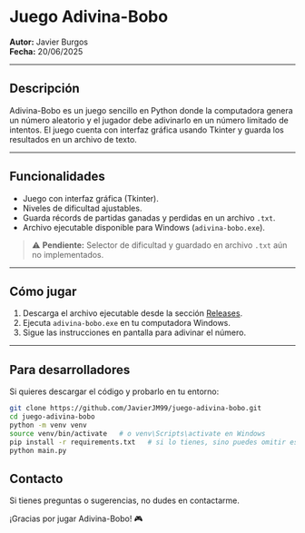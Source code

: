 # Juego Adivina-Bobo

**Autor:** Javier Burgos  
**Fecha:** 20/06/2025  

---

## Descripción

Adivina-Bobo es un juego sencillo en Python donde la computadora genera un número aleatorio y el jugador debe adivinarlo en un número limitado de intentos. El juego cuenta con interfaz gráfica usando Tkinter y guarda los resultados en un archivo de texto.

---

## Funcionalidades

- Juego con interfaz gráfica (Tkinter).  
- Niveles de dificultad ajustables.
- Guarda récords de partidas ganadas y perdidas en un archivo `.txt`. 
- Archivo ejecutable disponible para Windows (`adivina-bobo.exe`).  

> ⚠️ **Pendiente:** Selector de dificultad y guardado en archivo `.txt` aún no implementados.

---

## Cómo jugar

1. Descarga el archivo ejecutable desde la sección [Releases](https://github.com/JavierJM99/juego-adivina-bobo/releases).  
2. Ejecuta `adivina-bobo.exe` en tu computadora Windows.  
3. Sigue las instrucciones en pantalla para adivinar el número.  

---

## Para desarrolladores

Si quieres descargar el código y probarlo en tu entorno:

```bash
git clone https://github.com/JavierJM99/juego-adivina-bobo.git
cd juego-adivina-bobo
python -m venv venv
source venv/bin/activate   # o venv\Scripts\activate en Windows
pip install -r requirements.txt   # si lo tienes, sino puedes omitir este paso
python main.py

```

## Contacto
Si tienes preguntas o sugerencias, no dudes en contactarme.

¡Gracias por jugar Adivina-Bobo! 🎮


